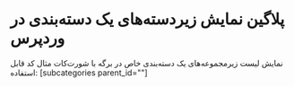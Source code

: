 # پلاگین نمایش زیردسته‌های یک دسته‌بندی در وردپرس
نمایش لیست زیرمجموعه‌های یک دسته‌بندی خاص در برگه با شورت‌کات
مثال کد قابل استفاده: [subcategories parent_id=""]